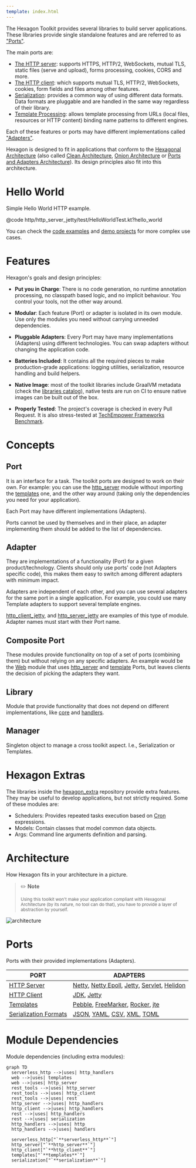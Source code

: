 ```yaml
---
template: index.html
---
```


The Hexagon Toolkit provides several libraries to build server applications. These libraries provide
single standalone features and are referred to as ["Ports"][Ports and Adapters Architecture].

The main ports are:

* [The HTTP server]: supports HTTPS, HTTP/2, WebSockets, mutual TLS, static files (serve and
  upload), forms processing, cookies, CORS and more.
* [The HTTP client]: which supports mutual TLS, HTTP/2, WebSockets, cookies, form fields and files
  among other features.
* [Serialization]: provides a common way of using different data formats. Data formats are pluggable
  and are handled in the same way regardless of their library.
* [Template Processing]: allows template processing from URLs (local files, resources or HTTP
  content) binding name patterns to different engines.

Each of these features or ports may have different implementations called
["Adapters"][Ports and Adapters Architecture].

Hexagon is designed to fit in applications that conform to the [Hexagonal Architecture] (also called
[Clean Architecture], [Onion Architecture] or [Ports and Adapters Architecture]). Its design
principles also fit into this architecture.

[The HTTP server]: http_server.md
[The HTTP client]: http_client.md
[Serialization]: serialization.md
[Template Processing]: templates.md
[Hexagonal Architecture]: http://fideloper.com/hexagonal-architecture
[Clean Architecture]: https://8thlight.com/blog/uncle-bob/2012/08/13/the-clean-architecture.html
[Onion Architecture]: https://dzone.com/articles/onion-architecture-is-interesting
[Ports and Adapters Architecture]: https://herbertograca.com/2017/09/14/ports-adapters-architecture

# Hello World
Simple Hello World HTTP example.

@code http/http_server_jetty/test/HelloWorldTest.kt?hello_world

You can check the [code examples] and [demo projects] for more complex use cases.

[code examples]: examples/http_server_examples.md
[demo projects]: examples/example_projects.md

# Features
Hexagon's goals and design principles:

* **Put you in Charge**: There is no code generation, no runtime annotation processing, no classpath
  based logic, and no implicit behaviour. You control your tools, not the other way around.

* **Modular**: Each feature (Port) or adapter is isolated in its own module. Use only the modules
  you need without carrying unneeded dependencies.

* **Pluggable Adapters**: Every Port may have many implementations (Adapters) using different
  technologies. You can swap adapters without changing the application code.

* **Batteries Included**: It contains all the required pieces to make production-grade applications:
  logging utilities, serialization, resource handling and build helpers.

* **Native Image**: most of the toolkit libraries include GraalVM metadata (check the [libraries
  catalog]), native tests are run on CI to ensure native images can be built out of the box.

* **Properly Tested**: The project's coverage is checked in every Pull Request. It is also
  stress-tested at [TechEmpower Frameworks Benchmark][benchmark].

[benchmark]: https://www.techempower.com/benchmarks
[libraries catalog]: https://www.graalvm.org/native-image/libraries-and-frameworks

# Concepts

## Port
It is an interface for a task. The toolkit ports are designed to work on their own. For example: you
can use the [http_server] module without importing the [templates] one, and the other way around
(taking only the dependencies you need for your application).

Each Port may have different implementations (Adapters).

Ports cannot be used by themselves and in their place, an adapter implementing them should be added
to the list of dependencies.

## Adapter
They are implementations of a functionality (Port) for a given product/technology. Clients should
only use ports' code (not Adapters specific code), this makes them easy to switch among different
adapters with minimum impact.

Adapters are independent of each other, and you can use several adapters for the same port in a
single application. For example, you could use many Template adapters to support several template
engines.

[http_client_jetty], and [http_server_jetty] are examples of this type of module. Adapter names must
start with their Port name.

## Composite Port
These modules provide functionality on top of a set of ports (combining them) but without relying on
any specific adapters. An example would be the [Web] module that uses [http_server] and
[template][Template Processing] Ports, but leaves clients the decision of picking the adapters they
want.

## Library
Module that provide functionality that does not depend on different implementations, like [core] and
[handlers].

## Manager
Singleton object to manage a cross toolkit aspect. I.e., Serialization or Templates.

[core]: core.md
[handlers]: handlers.md

[http_server]: http_server.md
[templates]: templates.md

[http_client_jetty]: http_client_jetty.md
[http_server_jetty]: http_server_jetty.md

# Hexagon Extras
The libraries inside the [hexagon_extra] repository provide extra features. They may be useful to
develop applications, but not strictly required. Some of these modules are:

* Schedulers: Provides repeated tasks execution based on [Cron] expressions.
* Models: Contain classes that model common data objects.
* Args: Command line arguments definition and parsing.

[hexagon_extra]: https://github.com/hexagontk/hexagon_extra
[Web]: web.md
[Cron]: https://en.wikipedia.org/wiki/Cron

# Architecture
How Hexagon fits in your architecture in a picture.

> ✏️ **Note**
>
> <sup>Using this toolkit won't make your application compliant with Hexagonal Architecture (by its
> nature, no tool can do that), you have to provide a layer of abstraction by yourself.</sup>

![architecture](img/architecture.svg)

# Ports
Ports with their provided implementations (Adapters).

| PORT                    | ADAPTERS                                              |
|-------------------------|-------------------------------------------------------|
| [HTTP Server]           | [Netty], [Netty Epoll], [Jetty], [Servlet], [Helidon] |
| [HTTP Client]           | [JDK][JDK Client], [Jetty][Jetty Client]            |
| [Templates]             | [Pebble], [FreeMarker], [Rocker], [jte]               |
| [Serialization Formats] | [JSON], [YAML], [CSV], [XML], [TOML]                  |

[HTTP Server]: http_server.md
[Netty]: http_server_netty.md
[Netty Epoll]: http_server_netty_epoll.md
[Jetty]: http_server_jetty.md
[Servlet]: http_server_servlet.md
[Helidon]: http_server_helidon.md
[HTTP Client]: http_client.md
[JDK Client]: http_client_jdk.md
[Jetty Client]: http_client_jetty.md
[Templates]: templates.md
[Pebble]: templates_pebble.md
[FreeMarker]: templates_freemarker.md
[Rocker]: templates_rocker.md
[jte]: templates_jte.md
[Serialization Formats]: serialization.md
[JSON]: api/serialization/serialization_jackson_json/com.hexagontk.serialization.jackson.json/-json
[YAML]: api/serialization/serialization_jackson_yaml/com.hexagontk.serialization.jackson.yaml/-yaml
[CSV]: api/serialization/serialization_jackson_csv/com.hexagontk.serialization.jackson.csv/-csv
[XML]: api/serialization/serialization_jackson_xml/com.hexagontk.serialization.jackson.xml/-xml
[TOML]: api/serialization/serialization_jackson_toml/com.hexagontk.serialization.jackson.toml/-toml

# Module Dependencies
Module dependencies (including extra modules):

```mermaid
graph TD
  serverless_http -->|uses| http_handlers
  web -->|uses| templates
  web -->|uses| http_server
  rest_tools -->|uses| http_server
  rest_tools -->|uses| http_client
  rest_tools -->|uses| rest
  http_server -->|uses| http_handlers
  http_client -->|uses| http_handlers
  rest -->|uses| http_handlers
  rest -->|uses| serialization
  http_handlers -->|uses| http
  http_handlers -->|uses| handlers

  serverless_http["`**serverless_http**`"]
  http_server["`**http_server**`"]
  http_client["`**http_client**`"]
  templates["`**templates**`"]
  serialization["`**serialization**`"]
```
